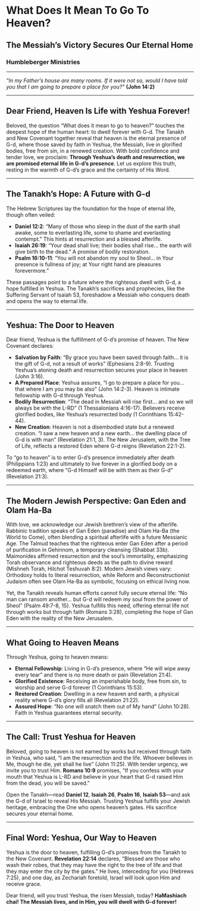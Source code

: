 # What Does It Mean To Go To Heaven?

## The Messiah’s Victory Secures Our Eternal Home

### Humbleberger Ministries

---

_"In my Father’s house are many rooms. If it were not so, would I have told you that I am going to prepare a place for you?"_
**(John 14:2)**

---

## Dear Friend, Heaven Is Life with Yeshua Forever!

Beloved, the question “What does it mean to go to heaven?” touches the deepest hope of the human heart: to dwell forever with G-d. The Tanakh and New Covenant together reveal that heaven is the eternal presence of G-d, where those saved by faith in Yeshua, the Messiah, live in glorified bodies, free from sin, in a renewed creation. With bold confidence and tender love, we proclaim: **Through Yeshua’s death and resurrection, we are promised eternal life in G-d’s presence**. Let us explore this truth, resting in the warmth of G-d’s grace and the certainty of His Word.

---

## The Tanakh’s Hope: A Future with G-d

The Hebrew Scriptures lay the foundation for the hope of eternal life, though often veiled:

- **Daniel 12:2**: “Many of those who sleep in the dust of the earth shall awake, some to everlasting life, some to shame and everlasting contempt.” This hints at resurrection and a blessed afterlife.
- **Isaiah 26:19**: “Your dead shall live; their bodies shall rise… the earth will give birth to the dead.” A promise of bodily restoration.
- **Psalm 16:10-11**: “You will not abandon my soul to Sheol… in Your presence is fullness of joy; at Your right hand are pleasures forevermore.”

These passages point to a future where the righteous dwell with G-d, a hope fulfilled in Yeshua. The Tanakh’s sacrifices and prophecies, like the Suffering Servant of Isaiah 53, foreshadow a Messiah who conquers death and opens the way to eternal life.

---

## Yeshua: The Door to Heaven

Dear friend, Yeshua is the fulfillment of G-d’s promise of heaven. The New Covenant declares:

- **Salvation by Faith**: “By grace you have been saved through faith… it is the gift of G-d, not a result of works” (Ephesians 2:8-9). Trusting Yeshua’s atoning death and resurrection secures your place in heaven (John 3:16).
- **A Prepared Place**: Yeshua assures, “I go to prepare a place for you… that where I am you may be also” (John 14:2-3). Heaven is intimate fellowship with G-d through Yeshua.
- **Bodily Resurrection**: “The dead in Messiah will rise first… and so we will always be with the L-RD” (1 Thessalonians 4:16-17). Believers receive glorified bodies, like Yeshua’s resurrected body (1 Corinthians 15:42-44).
- **New Creation**: Heaven is not a disembodied state but a renewed creation. “I saw a new heaven and a new earth… the dwelling place of G-d is with man” (Revelation 21:1, 3). The New Jerusalem, with the Tree of Life, reflects a restored Eden where G-d reigns (Revelation 22:1-2).

To “go to heaven” is to enter G-d’s presence immediately after death (Philippians 1:23) and ultimately to live forever in a glorified body on a redeemed earth, where “G-d Himself will be with them as their G-d” (Revelation 21:3).

---

## The Modern Jewish Perspective: Gan Eden and Olam Ha-Ba

With love, we acknowledge our Jewish brethren’s view of the afterlife. Rabbinic tradition speaks of Gan Eden (paradise) and Olam Ha-Ba (the World to Come), often blending a spiritual afterlife with a future Messianic Age. The Talmud teaches that the righteous enter Gan Eden after a period of purification in Gehinnom, a temporary cleansing (Shabbat 33b). Maimonides affirmed resurrection and the soul’s immortality, emphasizing Torah observance and righteous deeds as the path to divine reward (Mishneh Torah, Hilchot Teshuvah 8:2). Modern Jewish views vary: Orthodoxy holds to literal resurrection, while Reform and Reconstructionist Judaism often see Olam Ha-Ba as symbolic, focusing on ethical living now.

Yet, the Tanakh reveals human efforts cannot fully secure eternal life: “No man can ransom another… but G-d will redeem my soul from the power of Sheol” (Psalm 49:7-8, 15). Yeshua fulfills this need, offering eternal life not through works but through faith (Romans 3:28), completing the hope of Gan Eden with the reality of the New Jerusalem.

---

## What Going to Heaven Means

Through Yeshua, going to heaven means:

- **Eternal Fellowship**: Living in G-d’s presence, where “He will wipe away every tear” and there is no more death or pain (Revelation 21:4).
- **Glorified Existence**: Receiving an imperishable body, free from sin, to worship and serve G-d forever (1 Corinthians 15:53).
- **Restored Creation**: Dwelling in a new heaven and earth, a physical reality where G-d’s glory fills all (Revelation 21:22).
- **Assured Hope**: “No one will snatch them out of My hand” (John 10:28). Faith in Yeshua guarantees eternal security.

---

## The Call: Trust Yeshua for Heaven

Beloved, going to heaven is not earned by works but received through faith in Yeshua, who said, “I am the resurrection and the life. Whoever believes in Me, though he die, yet shall he live” (John 11:25). With tender urgency, we invite you to trust Him. **Romans 10:9** promises, “If you confess with your mouth that Yeshua is L-RD and believe in your heart that G-d raised Him from the dead, you will be saved.”

Open the Tanakh—read **Daniel 12**, **Isaiah 26**, **Psalm 16**, **Isaiah 53**—and ask the G-d of Israel to reveal His Messiah. Trusting Yeshua fulfills your Jewish heritage, embracing the One who opens heaven’s gates. His sacrifice secures your eternal home.

---

## Final Word: Yeshua, Our Way to Heaven

Yeshua is the door to heaven, fulfilling G-d’s promises from the Tanakh to the New Covenant. **Revelation 22:14** declares, “Blessed are those who wash their robes, that they may have the right to the tree of life and that they may enter the city by the gates.” He lives, interceding for you (Hebrews 7:25), and one day, as Zechariah foretold, Israel will look upon Him and receive grace.

Dear friend, will you trust Yeshua, the risen Messiah, today? **HaMashiach chai! The Messiah lives, and in Him, you will dwell with G-d forever!**